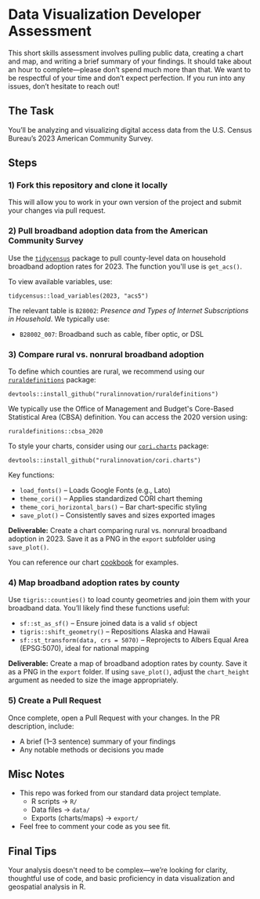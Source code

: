 # Data Visualization Developer Assessment

This short skills assessment involves pulling public data, creating a chart and map, and writing a brief summary of your findings. It should take about an hour to complete—please don’t spend much more than that. We want to be respectful of your time and don’t expect perfection. If you run into any issues, don’t hesitate to reach out!

## The Task

You’ll be analyzing and visualizing digital access data from the U.S. Census Bureau’s 2023 American Community Survey.

## Steps

### 1) Fork this repository and clone it locally

This will allow you to work in your own version of the project and submit your changes via pull request.

### 2) Pull broadband adoption data from the American Community Survey

Use the [`tidycensus`](https://walker-data.com/tidycensus/articles/basic-usage.html) package to pull county-level data on household broadband adoption rates for 2023. The function you'll use is `get_acs()`.

To view available variables, use:

`tidycensus::load_variables(2023, "acs5")`

The relevant table is `B28002`: *Presence and Types of Internet Subscriptions in Household*. We typically use:

- `B28002_007`: Broadband such as cable, fiber optic, or DSL

### 3) Compare rural vs. nonrural broadband adoption

To define which counties are rural, we recommend using our [`ruraldefinitions`](https://github.com/ruralinnovation/ruraldefinitions) package:

`devtools::install_github("ruralinnovation/ruraldefinitions")`

We typically use the Office of Management and Budget's Core-Based Statistical Area (CBSA) definition. You can access the 2020 version using:

`ruraldefinitions::cbsa_2020`

To style your charts, consider using our [`cori.charts`](https://github.com/ruralinnovation/cori.charts) package:

`devtools::install_github("ruralinnovation/cori.charts")`


Key functions:

- `load_fonts()` – Loads Google Fonts (e.g., Lato)
- `theme_cori()` – Applies standardized CORI chart theming
- `theme_cori_horizontal_bars()` – Bar chart-specific styling
- `save_plot()` – Consistently saves and sizes exported images

**Deliverable:** Create a chart comparing rural vs. nonrural broadband adoption in 2023. Save it as a PNG in the `export` subfolder using `save_plot()`.

You can reference our chart [cookbook](https://ruralinnovation.github.io/cori.charts/articles/cookbook.html) for examples.

### 4) Map broadband adoption rates by county

Use `tigris::counties()` to load county geometries and join them with your broadband data. You’ll likely find these functions useful:

- `sf::st_as_sf()` – Ensure joined data is a valid `sf` object
- `tigris::shift_geometry()` – Repositions Alaska and Hawaii
- `sf::st_transform(data, crs = 5070)` – Reprojects to Albers Equal Area (EPSG:5070), ideal for national mapping

**Deliverable:** Create a map of broadband adoption rates by county. Save it as a PNG in the `export` folder. If using `save_plot()`, adjust the `chart_height` argument as needed to size the image appropriately.

### 5) Create a Pull Request

Once complete, open a Pull Request with your changes. In the PR description, include:

- A brief (1–3 sentence) summary of your findings
- Any notable methods or decisions you made

## Misc Notes

- This repo was forked from our standard data project template.
  - R scripts → `R/`
  - Data files → `data/`
  - Exports (charts/maps) → `export/`
- Feel free to comment your code as you see fit.

## Final Tips

Your analysis doesn't need to be complex—we’re looking for clarity, thoughtful use of code, and basic proficiency in data visualization and geospatial analysis in R.

